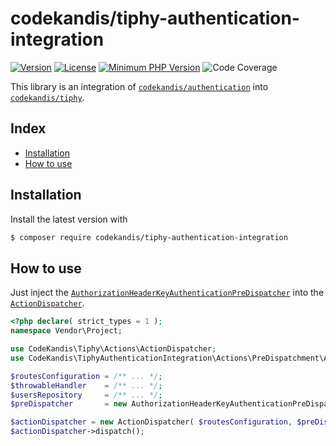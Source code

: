 # codekandis/tiphy-authentication-integration

[![Version][xtlink-version-badge]][srclink-changelog]
[![License][xtlink-license-badge]][srclink-license]
[![Minimum PHP Version][xtlink-php-version-badge]][xtlink-php-net]
![Code Coverage][xtlink-code-coverage-badge]

This library is an integration of [`codekandis/authentication`][xtlink-github-codekandis-authentication] into [`codekandis/tiphy`][xtlink-github-codekandis-tiphy].

## Index

* [Installation](#installation)
* [How to use](#how-to-use)

## Installation

Install the latest version with

```bash
$ composer require codekandis/tiphy-authentication-integration
```

## How to use

Just inject the [`AuthorizationHeaderKeyAuthenticationPreDispatcher`][srclink-authorization-header-key-authentication-pre-dispatcher] into the [`ActionDispatcher`][xtlink-github-codekandis-tiphy-action-dispatcher].

```php
<?php declare( strict_types = 1 );
namespace Vendor\Project;

use CodeKandis\Tiphy\Actions\ActionDispatcher;
use CodeKandis\TiphyAuthenticationIntegration\Actions\PreDispatchment\Api\AuthorizationHeaderKeyAuthenticationPreDispatcher;

$routesConfiguration = /** ... */;
$throwableHandler    = /** ... */;
$usersRepository     = /** ... */;
$preDispatcher       = new AuthorizationHeaderKeyAuthenticationPreDispatcher( $usersRepository );

$actionDispatcher = new ActionDispatcher( $routesConfiguration, $preDispatcher, $throwableHandler );
$actionDispatcher->dispatch();
```


[xtlink-version-badge]: https://img.shields.io/badge/version-0.10.0-blue.svg
[xtlink-license-badge]: https://img.shields.io/badge/license-MIT-yellow.svg
[xtlink-php-version-badge]: https://img.shields.io/badge/php-%3E%3D%207.4-8892BF.svg
[xtlink-code-coverage-badge]: https://img.shields.io/badge/coverage-0%25-red.svg
[xtlink-php-net]: https://php.net
[xtlink-github-codekandis-authentication]: https://github.com/codekandis/authentication
[xtlink-github-codekandis-tiphy]: https://github.com/codekandis/tiphy
[xtlink-github-codekandis-tiphy-action-dispatcher]: https://github.com/codekandis/tiphy/blob/master/src/Actions/ActionDispatcher.php

[srclink-changelog]: ./CHANGELOG.md
[srclink-license]: ./LICENSE
[srclink-authorization-header-key-authentication-pre-dispatcher]: ./src/Actions/PreDispatchment/Api/AuthorizationHeaderKeyAuthenticationPreDispatcher.php
